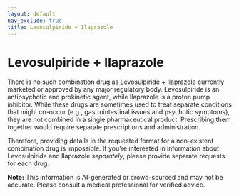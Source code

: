 ```yaml
---
layout: default
nav_exclude: true
title: Levosulpiride + Ilaprazole
---
```


# Levosulpiride + Ilaprazole

There is no such combination drug as Levosulpiride + Ilaprazole currently marketed or approved by any major regulatory body.  Levosulpiride is an antipsychotic and prokinetic agent, while Ilaprazole is a proton pump inhibitor.  While these drugs are sometimes used to treat separate conditions that might co-occur (e.g., gastrointestinal issues and psychotic symptoms), they are not combined in a single pharmaceutical product. Prescribing them together would require separate prescriptions and administration.


Therefore, providing details in the requested format for a non-existent combination drug is impossible.  If you're interested in information about Levosulpiride and Ilaprazole *separately*, please provide separate requests for each drug.


**Note:** This information is AI-generated or crowd-sourced and may not be accurate. Please consult a medical professional for verified advice.